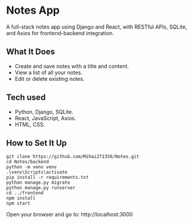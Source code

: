 # Notes App
A full-stack notes app using Django and React, with RESTful APIs, SQLite, and Axios for frontend-backend integration.

## What It Does
- Create and save notes with a title and content.
- View a list of all your notes.
- Edit or delete existing notes.

## Tech used
- Python, Django, SQLite.
- React, JavaScript, Axios.
- HTML, CSS.

## How to Set It Up
```
git clone https://github.com/Mihai271356/Notes.git
cd Notes/backend
python -m venv venv
.\venv\Scripts\activate
pip install -r requirements.txt
python manage.py migrate
python manage.py runserver
cd ../frontend
npm install
npm start
```

Open your browser and go to:
http://localhost:3000
